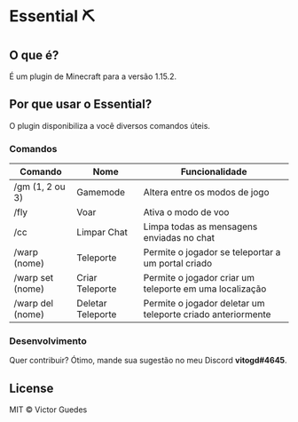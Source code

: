 # Essential ⛏️

## O que é?

É um plugin de Minecraft para a versão 1.15.2.

## Por que usar o Essential?

O plugin disponibiliza a você diversos comandos úteis.

<!--
### Instalação e utilização
```sh
???
```
-->
### Comandos

| Comando | Nome | Funcionalidade | 
| ------ | ------ | ------ |
| /gm (1, 2 ou 3) | Gamemode | Altera entre os modos de jogo |
| /fly | Voar | Ativa o modo de voo |
| /cc | Limpar Chat | Limpa todas as mensagens enviadas no chat |
| /warp (nome) | Teleporte | Permite o jogador se teleportar a um portal criado |
| /warp set (nome) | Criar Teleporte | Permite o jogador criar um teleporte em uma localização |
| /warp del (nome) | Deletar Teleporte | Permite o jogador deletar um teleporte criado anteriormente |

### Desenvolvimento

Quer contribuir? Ótimo, mande sua sugestão no meu Discord **vitogd#4645**.

License
----

MIT © Victor Guedes
